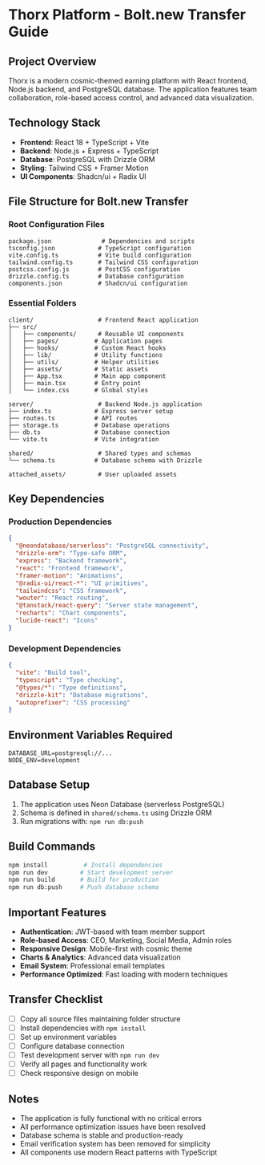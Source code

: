 # Thorx Platform - Bolt.new Transfer Guide

## Project Overview
Thorx is a modern cosmic-themed earning platform with React frontend, Node.js backend, and PostgreSQL database. The application features team collaboration, role-based access control, and advanced data visualization.

## Technology Stack
- **Frontend**: React 18 + TypeScript + Vite
- **Backend**: Node.js + Express + TypeScript
- **Database**: PostgreSQL with Drizzle ORM
- **Styling**: Tailwind CSS + Framer Motion
- **UI Components**: Shadcn/ui + Radix UI

## File Structure for Bolt.new Transfer

### Root Configuration Files
```
package.json              # Dependencies and scripts
tsconfig.json            # TypeScript configuration
vite.config.ts           # Vite build configuration
tailwind.config.ts       # Tailwind CSS configuration
postcss.config.js        # PostCSS configuration
drizzle.config.ts        # Database configuration
components.json          # Shadcn/ui configuration
```

### Essential Folders
```
client/                  # Frontend React application
├── src/
│   ├── components/      # Reusable UI components
│   ├── pages/          # Application pages
│   ├── hooks/          # Custom React hooks
│   ├── lib/            # Utility functions
│   ├── utils/          # Helper utilities
│   ├── assets/         # Static assets
│   ├── App.tsx         # Main app component
│   ├── main.tsx        # Entry point
│   └── index.css       # Global styles

server/                  # Backend Node.js application
├── index.ts            # Express server setup
├── routes.ts           # API routes
├── storage.ts          # Database operations
├── db.ts               # Database connection
└── vite.ts             # Vite integration

shared/                  # Shared types and schemas
└── schema.ts           # Database schema with Drizzle

attached_assets/         # User uploaded assets
```

## Key Dependencies

### Production Dependencies
```json
{
  "@neondatabase/serverless": "PostgreSQL connectivity",
  "drizzle-orm": "Type-safe ORM",
  "express": "Backend framework",
  "react": "Frontend framework",
  "framer-motion": "Animations",
  "@radix-ui/react-*": "UI primitives",
  "tailwindcss": "CSS framework",
  "wouter": "React routing",
  "@tanstack/react-query": "Server state management",
  "recharts": "Chart components",
  "lucide-react": "Icons"
}
```

### Development Dependencies
```json
{
  "vite": "Build tool",
  "typescript": "Type checking",
  "@types/*": "Type definitions",
  "drizzle-kit": "Database migrations",
  "autoprefixer": "CSS processing"
}
```

## Environment Variables Required
```
DATABASE_URL=postgresql://...
NODE_ENV=development
```

## Database Setup
1. The application uses Neon Database (serverless PostgreSQL)
2. Schema is defined in `shared/schema.ts` using Drizzle ORM
3. Run migrations with: `npm run db:push`

## Build Commands
```bash
npm install          # Install dependencies
npm run dev         # Start development server
npm run build       # Build for production
npm run db:push     # Push database schema
```

## Important Features
- **Authentication**: JWT-based with team member support
- **Role-based Access**: CEO, Marketing, Social Media, Admin roles
- **Responsive Design**: Mobile-first with cosmic theme
- **Charts & Analytics**: Advanced data visualization
- **Email System**: Professional email templates
- **Performance Optimized**: Fast loading with modern techniques

## Transfer Checklist
- [ ] Copy all source files maintaining folder structure
- [ ] Install dependencies with `npm install`
- [ ] Set up environment variables
- [ ] Configure database connection
- [ ] Test development server with `npm run dev`
- [ ] Verify all pages and functionality work
- [ ] Check responsive design on mobile

## Notes
- The application is fully functional with no critical errors
- All performance optimization issues have been resolved
- Database schema is stable and production-ready
- Email verification system has been removed for simplicity
- All components use modern React patterns with TypeScript